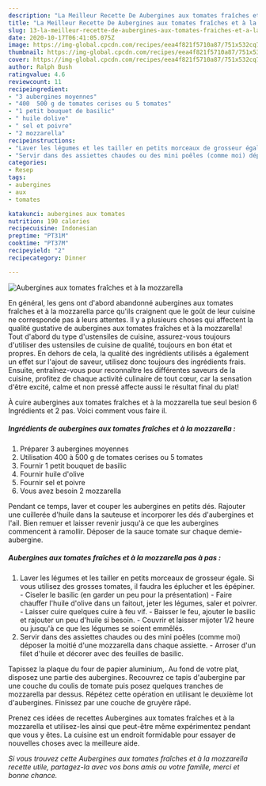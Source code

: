 ```yaml
---
description: "La Meilleur Recette De Aubergines aux tomates fraîches et à la mozzarella"
title: "La Meilleur Recette De Aubergines aux tomates fraîches et à la mozzarella"
slug: 13-la-meilleur-recette-de-aubergines-aux-tomates-fraiches-et-a-la-mozzarella
date: 2020-10-17T06:41:05.075Z
image: https://img-global.cpcdn.com/recipes/eea4f821f5710a87/751x532cq70/aubergines-aux-tomates-fraiches-et-a-la-mozzarella-photo-principale-de-la-recette.jpg
thumbnail: https://img-global.cpcdn.com/recipes/eea4f821f5710a87/751x532cq70/aubergines-aux-tomates-fraiches-et-a-la-mozzarella-photo-principale-de-la-recette.jpg
cover: https://img-global.cpcdn.com/recipes/eea4f821f5710a87/751x532cq70/aubergines-aux-tomates-fraiches-et-a-la-mozzarella-photo-principale-de-la-recette.jpg
author: Ralph Bush
ratingvalue: 4.6
reviewcount: 11
recipeingredient:
- "3 aubergines moyennes"
- "400  500 g de tomates cerises ou 5 tomates"
- "1 petit bouquet de basilic"
- " huile dolive"
- " sel et poivre"
- "2 mozzarella"
recipeinstructions:
- "Laver les légumes et les tailler en petits morceaux de grosseur égale. Si vous utilisez des grosses tomates, il faudra les éplucher et les épépiner. Ciseler le basilic (en garder un peu pour la présentation) Faire chauffer l&#39;huile d&#39;olive dans un faitout, jeter les légumes, saler et poivrer. Laisser cuire quelques cuire à feu vif.  Baisser le feu, ajouter le basilic et rajouter un peu d&#39;huile si besoin.  Couvrir et laisser mijoter 1/2 heure ou jusqu&#39;à ce que les légumes se soient emmêlés."
- "Servir dans des assiettes chaudes ou des mini poêles (comme moi) déposer la moitié d&#39;une mozzarella dans chaque assiette. Arroser d&#39;un filet d&#39;huile et décorer avec des feuilles de basilic."
categories:
- Resep
tags:
- aubergines
- aux
- tomates

katakunci: aubergines aux tomates 
nutrition: 190 calories
recipecuisine: Indonesian
preptime: "PT31M"
cooktime: "PT37M"
recipeyield: "2"
recipecategory: Dinner

---
```



![Aubergines aux tomates fraîches et à la mozzarella](https://img-global.cpcdn.com/recipes/eea4f821f5710a87/751x532cq70/aubergines-aux-tomates-fraiches-et-a-la-mozzarella-photo-principale-de-la-recette.jpg)

En général, les gens ont d'abord abandonné aubergines aux tomates fraîches et à la mozzarella parce qu'ils craignent que le goût de leur cuisine ne corresponde pas à leurs attentes. Il y a plusieurs choses qui affectent la qualité gustative de aubergines aux tomates fraîches et à la mozzarella! Tout d'abord du type d'ustensiles de cuisine, assurez-vous toujours d'utiliser des ustensiles de cuisine de qualité, toujours en bon état et propres. En dehors de cela, la qualité des ingrédients utilisés a également un effet sur l'ajout de saveur, utilisez donc toujours des ingrédients frais. Ensuite, entraînez-vous pour reconnaître les différentes saveurs de la cuisine, profitez de chaque activité culinaire de tout cœur, car la sensation d'être excité, calme et non pressé affecte aussi le résultat final du plat!

<!--inarticleads1-->

À cuire aubergines aux tomates fraîches et à la mozzarella tue seul besion 6 Ingrédients et 2 pas. Voici comment vous faire il.

##### Ingrédients de aubergines aux tomates fraîches et à la mozzarella :

1. Préparer 3 aubergines moyennes
1. Utilisation 400 à 500 g de tomates cerises ou 5 tomates
1. Fournir 1 petit bouquet de basilic
1. Fournir  huile d&#39;olive
1. Fournir  sel et poivre
1. Vous avez besoin 2 mozzarella


Pendant ce temps, laver et couper les aubergines en petits dés. Rajouter une cuillerée d&#39;huile dans la sauteuse et incorporer les dés d&#39;aubergines et l&#39;ail. Bien remuer et laisser revenir jusqu&#39;à ce que les aubergines commencent à ramollir. Déposer de la sauce tomate sur chaque demie-aubergine. 

<!--inarticleads2-->

##### Aubergines aux tomates fraîches et à la mozzarella pas à pas :

1. Laver les légumes et les tailler en petits morceaux de grosseur égale. Si vous utilisez des grosses tomates, il faudra les éplucher et les épépiner. - Ciseler le basilic (en garder un peu pour la présentation) - Faire chauffer l&#39;huile d&#39;olive dans un faitout, jeter les légumes, saler et poivrer. - Laisser cuire quelques cuire à feu vif.  - Baisser le feu, ajouter le basilic et rajouter un peu d&#39;huile si besoin.  - Couvrir et laisser mijoter 1/2 heure ou jusqu&#39;à ce que les légumes se soient emmêlés.
1. Servir dans des assiettes chaudes ou des mini poêles (comme moi) déposer la moitié d&#39;une mozzarella dans chaque assiette. - Arroser d&#39;un filet d&#39;huile et décorer avec des feuilles de basilic.


Tapissez la plaque du four de papier aluminium,. Au fond de votre plat, disposez une partie des aubergines. Recouvrez ce tapis d&#39;aubergine par une couche du coulis de tomate puis posez quelques tranches de mozzarella par dessus. Répétez cette opération en utilisant le deuxième lot d&#39;aubergines. Finissez par une couche de gruyère râpé. 

<!--inarticleads1-->

<p>
Prenez ces idées de recettes Aubergines aux tomates fraîches et à la mozzarella et utilisez-les ainsi que peut-être même expérimentez pendant que vous y êtes. La cuisine est un endroit formidable pour essayer de nouvelles choses avec la meilleure aide.
</p>

<p>
<i>Si vous trouvez cette Aubergines aux tomates fraîches et à la mozzarella recette utile, partagez-la avec vos bons amis ou votre famille, merci et bonne chance.</i>
</p>
